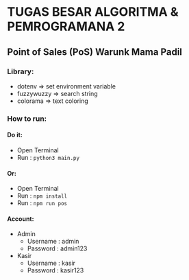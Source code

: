 # TUGAS BESAR ALGORITMA & PEMROGRAMANA 2

## Point of Sales (PoS) Warunk Mama Padil

### Library:
- dotenv => set environment variable
- fuzzywuzzy => search string
- colorama => text coloring

### How to run:

#### Do it:
- Open Terminal
- Run : ```python3 main.py```

#### Or:
- Open Terminal
- Run : ```npm install```
- Run : ```npm run pos```

#### Account:
- Admin
  - Username : admin
  - Password : admin123
- Kasir
  - Username : kasir
  - Password : kasir123